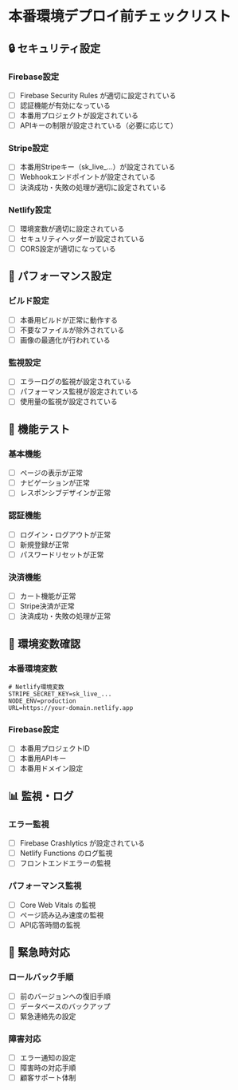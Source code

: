 # 本番環境デプロイ前チェックリスト

## 🔒 セキュリティ設定

### Firebase設定
- [ ] Firebase Security Rules が適切に設定されている
- [ ] 認証機能が有効になっている
- [ ] 本番用プロジェクトが設定されている
- [ ] APIキーの制限が設定されている（必要に応じて）

### Stripe設定
- [ ] 本番用Stripeキー（sk_live_...）が設定されている
- [ ] Webhookエンドポイントが設定されている
- [ ] 決済成功・失敗の処理が適切に設定されている

### Netlify設定
- [ ] 環境変数が適切に設定されている
- [ ] セキュリティヘッダーが設定されている
- [ ] CORS設定が適切になっている

## 🚀 パフォーマンス設定

### ビルド設定
- [ ] 本番用ビルドが正常に動作する
- [ ] 不要なファイルが除外されている
- [ ] 画像の最適化が行われている

### 監視設定
- [ ] エラーログの監視が設定されている
- [ ] パフォーマンス監視が設定されている
- [ ] 使用量の監視が設定されている

## 📱 機能テスト

### 基本機能
- [ ] ページの表示が正常
- [ ] ナビゲーションが正常
- [ ] レスポンシブデザインが正常

### 認証機能
- [ ] ログイン・ログアウトが正常
- [ ] 新規登録が正常
- [ ] パスワードリセットが正常

### 決済機能
- [ ] カート機能が正常
- [ ] Stripe決済が正常
- [ ] 決済成功・失敗の処理が正常

## 🔧 環境変数確認

### 本番環境変数
```env
# Netlify環境変数
STRIPE_SECRET_KEY=sk_live_...
NODE_ENV=production
URL=https://your-domain.netlify.app
```

### Firebase設定
- [ ] 本番用プロジェクトID
- [ ] 本番用APIキー
- [ ] 本番用ドメイン設定

## 📊 監視・ログ

### エラー監視
- [ ] Firebase Crashlytics が設定されている
- [ ] Netlify Functions のログ監視
- [ ] フロントエンドエラーの監視

### パフォーマンス監視
- [ ] Core Web Vitals の監視
- [ ] ページ読み込み速度の監視
- [ ] API応答時間の監視

## 🚨 緊急時対応

### ロールバック手順
- [ ] 前のバージョンへの復旧手順
- [ ] データベースのバックアップ
- [ ] 緊急連絡先の設定

### 障害対応
- [ ] エラー通知の設定
- [ ] 障害時の対応手順
- [ ] 顧客サポート体制 